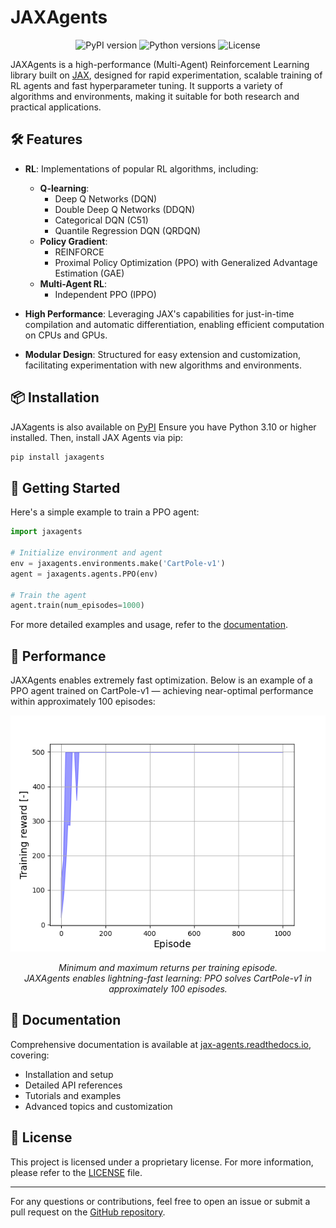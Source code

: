 # JAXAgents

<p align="center">
  <img src="https://img.shields.io/pypi/v/jaxagents" alt="PyPI version" />
  <img src="https://img.shields.io/pypi/pyversions/jaxagents" alt="Python versions" />
  <img src="https://img.shields.io/github/license/amavrits/jax-agents" alt="License" />
</p>

JAXAgents is a high-performance (Multi-Agent) Reinforcement Learning library built on [JAX](https://github.com/google/jax), designed for rapid experimentation, scalable training of RL agents and fast hyperparameter tuning. It supports a variety of algorithms and environments, making it suitable for both research and practical applications.

## 🛠️ Features

- **RL**: Implementations of popular RL algorithms, including:
  - **Q-learning**:
    - Deep Q Networks (DQN)
    - Double Deep Q Networks (DDQN)
    - Categorical DQN (C51)
    - Quantile Regression DQN (QRDQN)
  - **Policy Gradient**:
    - REINFORCE
    - Proximal Policy Optimization (PPO) with Generalized Advantage Estimation (GAE)
  - **Multi-Agent RL**:
    - Independent PPO (IPPO)

- **High Performance**: Leveraging JAX's capabilities for just-in-time compilation and automatic differentiation, enabling efficient computation on CPUs and GPUs.

- **Modular Design**: Structured for easy extension and customization, facilitating experimentation with new algorithms and environments.

## 📦 Installation

JAXagents is also available on [PyPI](https://pypi.org/project/jaxagents/)
Ensure you have Python 3.10 or higher installed. Then, install JAX Agents via pip:

```bash
pip install jaxagents
```

## 🏁 Getting Started

Here's a simple example to train a PPO agent:

```python
import jaxagents

# Initialize environment and agent
env = jaxagents.environments.make('CartPole-v1')
agent = jaxagents.agents.PPO(env)

# Train the agent
agent.train(num_episodes=1000)
```

For more detailed examples and usage, refer to the [documentation](https://jax-agents.readthedocs.io/en/latest/).

## 🚀 Performance

JAXAgents enables extremely fast optimization. Below is an example of a PPO agent trained on CartPole-v1 — achieving near-optimal performance within approximately 100 episodes:

<p align="center">
  <img src="docs/assets/cartpole_returns.png" alt="Training Returns on CartPole-v1" />
</p>

<p align="center">
  <em>Minimum and maximum returns per training episode.<br>JAXAgents enables lightning-fast learning: PPO solves CartPole-v1 in approximately 100 episodes.</em>
</p>

## 📖 Documentation

Comprehensive documentation is available at [jax-agents.readthedocs.io](https://jax-agents.readthedocs.io/en/latest/), covering:

- Installation and setup
- Detailed API references
- Tutorials and examples
- Advanced topics and customization

## 📄 License

This project is licensed under a proprietary license. For more information, please refer to the [LICENSE](https://github.com/amavrits/jax-agents/blob/main/LICENSE) file.

---

For any questions or contributions, feel free to open an issue or submit a pull request on the [GitHub repository](https://github.com/amavrits/jax-agents).
